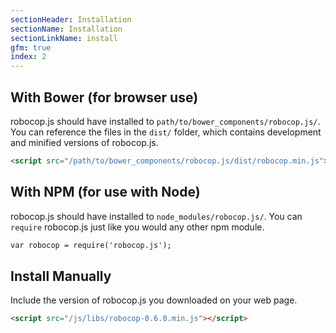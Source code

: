 ```yaml
---
sectionHeader: Installation
sectionName: Installation
sectionLinkName: install
gfm: true
index: 2
---
```

## With Bower (for browser use)
robocop.js should have installed to `path/to/bower_components/robocop.js/`. You can reference the files in the `dist/` folder, which contains development and minified versions of robocop.js.

```html
<script src="/path/to/bower_components/robocop.js/dist/robocop.min.js"></script>
```

## With NPM (for use with Node)
robocop.js should have installed to `node_modules/robocop.js/`. You can `require` robocop.js just like you would any other npm module.

```html
var robocop = require('robocop.js');
```

## Install Manually
Include the version of robocop.js you downloaded on your web page.

```html
<script src="/js/libs/robocop-0.6.0.min.js"></script>
```

